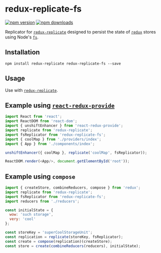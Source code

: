 # redux-replicate-fs

[![npm version](https://img.shields.io/npm/v/redux-replicate-fs.svg?style=flat-square)](https://www.npmjs.com/package/redux-replicate-fs)
[![npm downloads](https://img.shields.io/npm/dm/redux-replicate-fs.svg?style=flat-square)](https://www.npmjs.com/package/redux-replicate-fs)

Replicator for [`redux-replicate`](https://github.com/loggur/redux-replicate)  designed to persist the state of [`redux`](https://github.com/rackt/redux) stores using Node's [`fs`](https://nodejs.org/api/fs.html).


## Installation

```
npm install redux-replicate redux-replicate-fs --save
```


## Usage

Use with [`redux-replicate`](https://github.com/loggur/redux-replicate).


## Example using [`react-redux-provide`](https://github.com/loggur/react-redux-provide)

```js
import React from 'react';
import ReactDOM from 'react-dom';
import { unshiftEnhancer } from 'react-redux-provide';
import replicate from 'redux-replicate';
import fsReplicator from 'redux-replicate-fs';
import { coolMap } from './providers/index';
import { App } from './components/index';

unshiftEnhancer({ coolMap }, replicate('coolMap', fsReplicator));

ReactDOM.render(<App/>, document.getElementById('root'));
```


## Example using `compose`

```js
import { createStore, combineReducers, compose } from 'redux';
import replicate from 'redux-replicate';
import fsReplicator from 'redux-replicate-fs';
import reducers from './reducers';

const initialState = {
  wow: 'such storage',
  very: 'cool'
};

const storeKey = 'superCoolStorageUnit';
const replication = replicate(storeKey, fsReplicator);
const create = compose(replication)(createStore);
const store = create(combineReducers(reducers), initialState);
```
